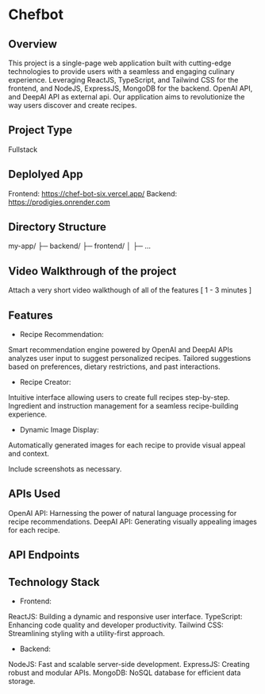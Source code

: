 # Chefbot

## Overview
This project is a single-page web application built with cutting-edge technologies to provide users with a seamless and engaging culinary experience. Leveraging ReactJS, TypeScript, and Tailwind CSS for the frontend, and NodeJS, ExpressJS, MongoDB for the backend. OpenAI API, and DeepAI API as external api. Our application aims to revolutionize the way users discover and create recipes.

## Project Type
Fullstack

## Deplolyed App
Frontend: https://chef-bot-six.vercel.app/
Backend: https://prodigies.onrender.com


## Directory Structure
my-app/
├─ backend/
├─ frontend/
│  ├─ ...

## Video Walkthrough of the project
Attach a very short video walkthough of all of the features [ 1 - 3 minutes ]


## Features
- Recipe Recommendation:

Smart recommendation engine powered by OpenAI and DeepAI APIs analyzes user input to suggest personalized recipes.
Tailored suggestions based on preferences, dietary restrictions, and past interactions.

- Recipe Creator:

Intuitive interface allowing users to create full recipes step-by-step.
Ingredient and instruction management for a seamless recipe-building experience.

- Dynamic Image Display:

Automatically generated images for each recipe to provide visual appeal and context.




Include screenshots as necessary.


## APIs Used
OpenAI API: Harnessing the power of natural language processing for recipe recommendations.
DeepAI API: Generating visually appealing images for each recipe.

## API Endpoints



## Technology Stack

- Frontend:

ReactJS: Building a dynamic and responsive user interface.
TypeScript: Enhancing code quality and developer productivity.
Tailwind CSS: Streamlining styling with a utility-first approach.

- Backend:

NodeJS: Fast and scalable server-side development.
ExpressJS: Creating robust and modular APIs.
MongoDB: NoSQL database for efficient data storage.


